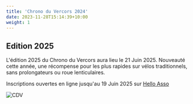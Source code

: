 ```yaml
---
title: 'Chrono du Vercors 2024'
date: 2023-11-28T15:14:39+10:00
weight: 1
---
```


## Edition 2025

L'édition 2025 du Chrono du Vercors aura lieu le 21 Juin 2025. Nouveauté cette année, une récompense pour les plus rapides sur vélos traditionnels, sans prolongateurs ou roue lenticulaires.

Inscriptions ouvertes en ligne jusqu'au 19 Juin 2025 sur [Hello Asso](https://www.helloasso.com/associations/alpins-wheel-team/adhesions/chrono-du-vercors-21-juin-2025)

![CDV](/images/chrono/chrono_2025.png)